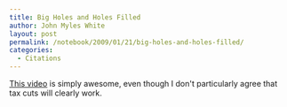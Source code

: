 ```yaml
---
title: Big Holes and Holes Filled
author: John Myles White
layout: post
permalink: /notebook/2009/01/21/big-holes-and-holes-filled/
categories:
  - Citations
---
```


[This video](http://www.youtube.com/watch?v=3jMnMKfieR4&feature=channel_page) is simply awesome, even though I don't particularly agree that tax cuts will clearly work.
